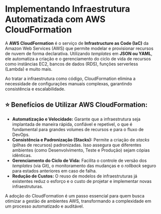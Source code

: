 # Implementando Infraestrutura Automatizada com AWS CloudFormation

A **AWS CloudFormation** é o serviço de **Infrastructure as Code (IaC)** da Amazon Web Services (AWS) que permite modelar e provisionar recursos de nuvem de forma declarativa. Utilizando *templates* em **JSON ou YAML**, ele automatiza a criação e o gerenciamento do ciclo de vida de recursos como instâncias EC2, bancos de dados (RDS), funções serverless (Lambda) e muito mais.

Ao tratar a infraestrutura como código, CloudFormation elimina a necessidade de configurações manuais complexas, garantindo consistência e escalabilidade.

##  ⭐ Benefícios de Utilizar AWS CloudFormation:

+ **Automatização e Velocidade:** Garante que a infraestrutura seja implantada de maneira rápida, confiável e repetível, o que é fundamental para grandes volumes de recursos e para o fluxo de DevOps.
+ **Consistência e Padronização (Stacks):** Permite a criação de *stacks* (pilhas de recursos) padronizadas. Isso assegura que diferentes ambientes (como Desenvolvimento, Teste e Produção) sejam cópias idênticas.
+ **Gerenciamento do Ciclo de Vida:** Facilita o controle de versão dos *templates* (via Git), o monitoramento das mudanças e o *rollback* seguro para estados anteriores em caso de falha.
+ **Redução de Custos:** O reuso de modelos de infraestruturas já existentes reduz o esforço e o custo de projetar e implementar novas infraestruturas.

A adoção do CloudFormation é um passo essencial para quem busca otimizar a gestão de ambientes AWS, transformando a complexidade em um processo automatizado e auditável.
